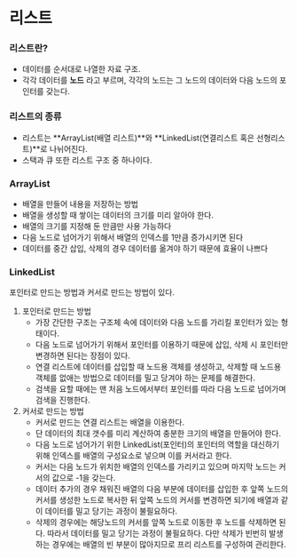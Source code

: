 # 리스트

### 리스트란?

- 데이터를 순서대로 나열한 자료 구조.
- 각각 데이터를 **노드** 라고 부르며, 각각의  노드는 그 노드의 데이터와 다음 노드의 포인터를 갖는다.



### 리스트의 종류

- 리스트는 **ArrayList(배열 리스트)**와 **LinkedList(연결리스트 혹은 선형리스트)**로 나뉘어진다.
- 스택과 큐 또한 리스트 구조 중 하나이다.



### ArrayList

- 배열을 만들어 내용을 저장하는 방법
- 배열을 생성할 때 쌓이는 데이터의 크기를 미리 알아야 한다.
- 배열의 크기를 지정해 둔 만큼만 사용 가능하다
- 다음 노드로 넘어가기 위해서 배열의 인덱스를 1만큼 증가시키면 된다
- 데이터를 중간 삽입, 삭제의 경우 데이터를 옮겨야 하기 때문에 효율이 나쁘다



### LinkedList

포인터로 만드는 방법과 커서로 만드는 방법이 있다.

1. 포인터로 만드는 방법
   - 가장 간단한 구조는 구조체 속에 데이터와 다음 노드를 가리킬 포인터가 있는 형태이다.
   - 다음 노드로 넘어가기 위해서 포인터를 이용하기 때문에 삽입, 삭제 시 포인터만 변경하면 된다는 장점이 있다.
   - 연결 리스트에 데이터를 삽입할 때 노드용 객체를 생성하고, 삭제할 때 노드용 객체를 없애는 방법으로 데이터를 밀고 당겨야 하는 문제를 해결한다.
   - 검색을 요할 때에는 맨 처음 노드에서부터 포인터를 따라 다음 노드로 넘어가며 검색을 진행한다.
2. 커서로 만드는 방법
   - 커서로 만드는 연결 리스트는 배열을 이용한다.
   - 단 데이터의 최대 갯수를 미리 계산하여 충분한 크기의 배열을 만들어야 한다.
   - 다음 노드로 넘어가기 위한 LinkedList(포인터)의 포인터의 역할을 대신하기 위해 인덱스를 배열의 구성요소로 넣으며 이를 커서라고 한다.
   - 커서는 다음 노드가 위치한 배열의 인덱스를 가리키고 있으며 마지막 노드는 커서의 값으로 -1을 갖는다.
   - 데이터 추가의 경우 채워진 배열의 다음 부분에 데이터를 삽입한 후 앞쪽 노드의 커서를 생성한 노드로 복사한 뒤 앞쪽 노드의 커서를 변경하면 되기에 배열과 같이 데이터를 밀고 당기는 과정이 불필요하다.
   - 삭제의 경우에는 해당노드의 커서를 앞쪽 노드로 이동한 후 노드를 삭제하면 된다. 따라서 데이터를 밀고 당기는 과정이 불필요하다. 다만 삭제가 빈번히 발생하는 경우에는 배열의 빈 부분이 많아지므로 프리 리스트를 구성하여 관리한다.